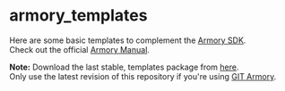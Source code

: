 # armory_templates

Here are some basic templates to complement the [Armory SDK](https://github.com/armory3d/armsdk/releases).<br />
Check out the official [Armory Manual](https://github.com/armory3d/armory/wiki).

**Note:** Download the last stable, templates package from [here](https://github.com/armory3d/armory_templates/releases).<br />
Only use the latest revision of this repository if you're using [GIT Armory](https://github.com/armory3d/armory/wiki/gitversion).
